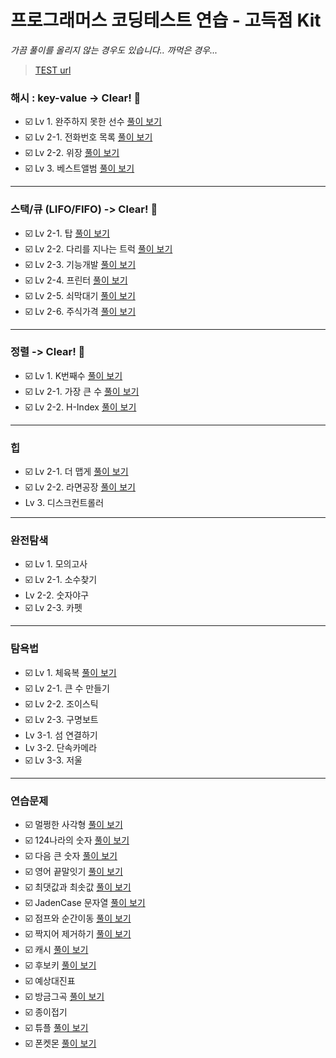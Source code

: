 # 프로그래머스 코딩테스트 연습 - 고득점 Kit
_가끔 풀이를 올리지 않는 경우도 있습니다.. 까먹은 경우..._
> [TEST url](https://programmers.co.kr/learn/challenges)

### 해시 : key-value -> Clear! :raised_hands:
  - ☑️ Lv 1. 완주하지 못한 선수  [풀이 보기](https://hocheon.tistory.com/27)
  - ☑️ Lv 2-1. 전화번호 목록 [풀이 보기](https://hocheon.tistory.com/28)
  - ☑️ Lv 2-2. 위장 [풀이 보기](https://hocheon.tistory.com/30)
  - ☑️ Lv 3. 베스트앨범 [풀이 보기](https://hocheon.tistory.com/31)

---

### 스택/큐 (LIFO/FIFO) -> Clear! :raised_hands:
  - ☑️ Lv 2-1. 탑 [풀이 보기](https://hocheon.tistory.com/32)
  - ☑️ Lv 2-2. 다리를 지나는 트럭 [풀이 보기](https://hocheon.tistory.com/37)
  - ☑️ Lv 2-3. 기능개발 [풀이 보기](https://hocheon.tistory.com/38)
  - ☑️ Lv 2-4. 프린터 [풀이 보기](https://hocheon.tistory.com/39)
  - ☑️ Lv 2-5. 쇠막대기 [풀이 보기](https://hocheon.tistory.com/49)
  - ☑️ Lv 2-6. 주식가격 [풀이 보기](https://hocheon.tistory.com/50)
    
---

### 정렬 -> Clear! :raised_hands:
  - ☑️ Lv 1. K번째수 [풀이 보기](https://hocheon.tistory.com/47)
  - ☑️ Lv 2-1. 가장 큰 수 [풀이 보기](https://hocheon.tistory.com/48)
  - ☑️ Lv 2-2. H-Index [풀이 보기](https://hocheon.tistory.com/82)
  
---

### 힙
  - ☑️ Lv 2-1. 더 맵게 [풀이 보기](https://hocheon.tistory.com/71)
  - ☑️ Lv 2-2. 라면공장 [풀이 보기](https://hocheon.tistory.com/74)
  -  Lv 3. 디스크컨트롤러

---

### 완전탐색
  - ☑️ Lv 1. 모의고사
  - ☑️ Lv 2-1. 소수찾기
  - Lv 2-2. 숫자야구
  - ☑️ Lv 2-3. 카펫

---

### 탐욕법
  - ☑️ Lv 1. 체육복 [풀이 보기](https://hocheon.tistory.com/83)
  - ☑️ Lv 2-1. 큰 수 만들기
  - ☑️ Lv 2-2. 조이스틱
  - ☑️ Lv 2-3. 구명보트
  - Lv 3-1. 섬 연결하기
  - Lv 3-2. 단속카메라
  - ☑️ Lv 3-3. 저울

---

### 연습문제
  - ☑️ 멀쩡한 사각형 [풀이 보기](https://hocheon.tistory.com/93?category=909798)
  - ☑️ 124나라의 숫자 [풀이 보기](https://hocheon.tistory.com/99)
  - ☑️ 다음 큰 숫자 [풀이 보기](https://hocheon.tistory.com/100)
  - ☑️ 영어 끝말잇기 [풀이 보기](https://hocheon.tistory.com/101)
  - ☑️ 최댓값과 최솟값 [풀이 보기](https://hocheon.tistory.com/102)
  - ☑️ JadenCase 문자열 [풀이 보기](https://hocheon.tistory.com/103)
  - ☑️ 점프와 순간이동 [풀이 보기](https://hocheon.tistory.com/104)
  - ☑️ 짝지어 제거하기 [풀이 보기](https://hocheon.tistory.com/105)
  - ☑️ 캐시 [풀이 보기](https://hocheon.tistory.com/106)
  - ☑️ 후보키 [풀이 보기](https://hocheon.tistory.com/107)
  - ☑️ 예상대진표
  - ☑️ 방금그곡 [풀이 보기](https://hocheon.tistory.com/108?category=909798)
  - ☑️ 종이접기
  - ☑️ 튜플 [풀이 보기](https://hocheon.tistory.com/126?category=909798)
  - ☑️ 폰켓몬 [풀이 보기](https://hocheon.tistory.com/127?category=909798)